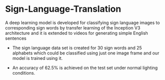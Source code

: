 # Sign-Language-Translation

A deep learning model is developed for classifying sign language images to corresponding sign words by transfer
learning of the Inception V3 architecture and it is extended to videos for generating simple English sentences
 
* The sign language data set is created for 30 sign words and 25 alphabets which could be classified using just
one image frame and our model is trained using it.

* An accuracy of 62.5% is achieved on the test set under normal lighting conditions.
